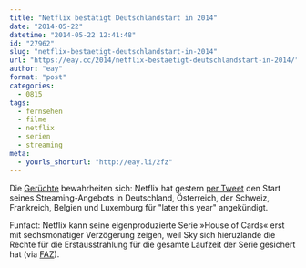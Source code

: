 ```yaml
---
title: "Netflix bestätigt Deutschlandstart in 2014"
date: "2014-05-22"
datetime: "2014-05-22 12:41:48"
id: "27962"
slug: "netflix-bestaetigt-deutschlandstart-in-2014"
url: "https://eay.cc/2014/netflix-bestaetigt-deutschlandstart-in-2014/"
author: "eay"
format: "post"
categories:
  - 0815
tags:
  - fernsehen
  - filme
  - netflix
  - serien
  - streaming
meta:
  - yourls_shorturl: "http://eay.li/2fz"
---
```


Die [Gerüchte](//eay.cc/2014/netflix-soll-im-september-in-deutschland-starten/) bewahrheiten sich: Netflix hat gestern [per Tweet](https://twitter.com/netflix/statuses/468968393052528641) den Start seines Streaming-Angebots in Deutschland, Österreich, der Schweiz, Frankreich, Belgien und Luxemburg für "later this year" angekündigt.

Funfact: Netflix kann seine eigenproduzierte Serie »House of Cards« erst mit sechsmonatiger Verzögerung zeigen, weil Sky sich hieruzlande die Rechte für die Erstausstrahlung für die gesamte Laufzeit der Serie gesichert hat (via [FAZ](http://www.faz.net/aktuell/wirtschaft/unternehmen/netflix-darf-house-of-cards-nicht-zeigen-12950784.html)).
